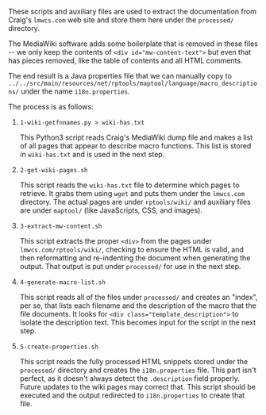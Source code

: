 These scripts and auxiliary files are used to extract the documentation
from Craig's `lmwcs.com` web site and store them here under the
`processed/` directory.

The MediaWiki software adds some boilerplate that is removed in these
files -- we only keep the contents of `<div id="mw-content-text">` but
even that has pieces removed, like the table of contents and all
HTML comments.

The end result is a Java properties file that we can manually copy to
`../../src/main/resources/net/rptools/maptool/language/macro_descriptions/`
under the name `i18n.properties`.

The process is as follows:

1.  `1-wiki-getfnnames.py > wiki-has.txt`

    This Python3 script reads Craig's MediaWiki dump file and makes a
    list of all pages that appear to describe macro functions.  This
    list is stored in `wiki-has.txt` and is used in the next step.

1.  `2-get-wiki-pages.sh`

    This script reads the `wiki-has.txt` file to determine which pages
    to retrieve.  It grabs them using `wget` and puts them under the
    `lmwcs.com` directory.  The actual pages are under `rptools/wiki/`
    and auxiliary files are under `maptool/` (like JavaScripts, CSS, and
    images).

1.  `3-extract-mw-content.sh`

    This script extracts the proper `<div>` from the pages under
    `lmwcs.com/rptools/wiki/`, checking to ensure the HTML is valid,
    and then reformatting and re-indenting the document when
    generating the output.  That output is put under `processed/` for
    use in the next step.

1.  `4-generate-macro-list.sh`

    This script reads all of the files under `processed/` and creates an
    "index", per se, that lists each filename and the description of the
    macro that the file documents.  It looks for `<div
    class="template_description">` to isolate the description text.
    This becomes input for the script in the next step.

1.  `5-create-properties.sh`

    This script reads the fully processed HTML snippets stored under the
    `processed/` directory and creates the `i18n.properties` file.  This
    part isn't perfect, as it doesn't always detect the `.description`
    field properly.  Future updates to the wiki pages may correct that.
    This script should be executed and the output redirected to
    `i18n.properties` to create that file.
